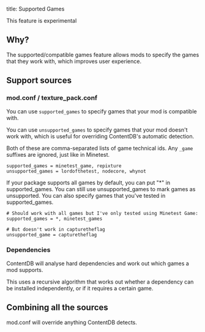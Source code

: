 title: Supported Games

<p class="alert alert-warning">
    This feature is experimental
</p>

## Why?

The supported/compatible games feature allows mods to specify the games that they work with, which improves
user experience.


## Support sources

### mod.conf / texture_pack.conf

You can use `supported_games` to specify games that your mod is compatible with.

You can use `unsupported_games` to specify games that your mod doesn't work with, which is useful for overriding
ContentDB's automatic detection.

Both of these are comma-separated lists of game technical ids. Any `_game` suffixes are ignored, just like in Minetest.

    supported_games = minetest_game, repixture
    unsupported_games = lordofthetest, nodecore, whynot

If your package supports all games by default, you can put "*" in supported_games.
You can still use unsupported_games to mark games as unsupported.
You can also specify games that you've tested in supported_games.

    # Should work with all games but I've only tested using Minetest Game:
    supported_games = *, minetest_games

    # But doesn't work in capturetheflag
    unsupported_game = capturetheflag

### Dependencies

ContentDB will analyse hard dependencies and work out which games a mod supports.

This uses a recursive algorithm that works out whether a dependency can be installed independently, or if it requires
a certain game.


## Combining all the sources

mod.conf will override anything ContentDB detects.
